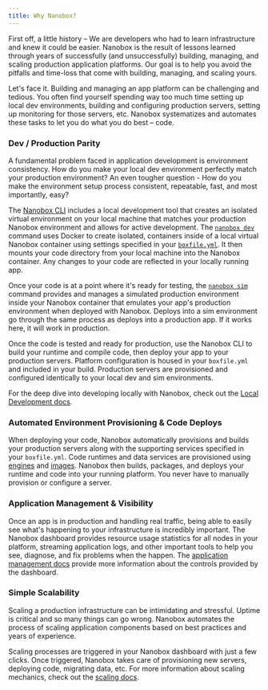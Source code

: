```yaml
---
title: Why Nanobox?
---
```


First off, a little history – We are developers who had to learn infrastructure and knew it could be easier. Nanobox is the result of lessons learned through years of successfully (and unsuccessfully) building, managing, and scaling production application platforms. Our goal is to help you avoid the pitfalls and time-loss that come with building, managing, and scaling yours.

Let's face it. Building and managing an app platform can be challenging and tedious. You often find yourself spending way too much time setting up local dev environments, building and configuring production servers, setting up monitoring for those servers, etc. Nanobox systematizes and automates these tasks to let you do what you do best – code.

### Dev / Production Parity
A fundamental problem faced in application development is environment consistency. How do you make your local dev environment perfectly match your production environment? An even tougher question - How do you make the environment setup process consistent, repeatable, fast, and most importantly, easy?

The [Nanobox CLI](/cli/) includes a local development tool that creates an isolated virtual environment on your local machine that  matches your production Nanobox environment and allows for active development. The [`nanobox dev`](/cli/dev/) command uses Docker to create isolated, containers inside of a local virtual Nanobox container using settings specified in your [`boxfile.yml`](/app-config/boxfile/). It then mounts your code directory from your local machine into the Nanobox container. Any changes to your code are reflected in your locally running app.

Once your code is at a point where it's ready for testing, the [`nanobox sim`](/cli/sim/) command provides and manages a simulated production environment inside your Nanobox container that emulates your app's production environment when deployed with Nanobox. Deploys into a sim environment go through the same process as deploys into a production app. If it works here, it will work in production.

Once the code is tested and ready for production, use the Nanobox CLI to build your runtime and compile code, then deploy your app to your production servers. Platform configuration is housed in your `boxfile.yml` and included in your build. Production servers are provisioned and configured identically to your local dev and sim environments.

For the deep dive into developing locally with Nanobox, check out the [Local Development docs](/local-dev/).

### Automated Environment Provisioning & Code Deploys
When deploying your code, Nanobox automatically provisions and builds your production servers along with the supporting services specified in your `boxfile.yml`. Code runtimes and data services are provisioned using [engines](/engines/) and [images](/engines/). Nanobox then builds, packages, and deploys your runtime and code into your running platform. You never have to manually provision or configure a server.

### Application Management & Visibility
Once an app is in production and handling real traffic, being able to easily see what's happening to your infrastructure is incredibly important. The Nanobox dashboard provides resource usage statistics for all nodes in your platform, streaming application logs, and other important tools to help you see, diagnose, and fix problems when the happen. The [application management docs](/app-management/) provide more information about the controls provided by the dashboard.

### Simple Scalability
Scaling a production infrastructure can be intimidating and stressful. Uptime is critical and so many things can go wrong. Nanobox automates the process of scaling application components based on best practices and years of experience.

Scaling processes are triggered in your Nanobox dashboard with just a few clicks. Once triggered, Nanobox takes care of provisioning new servers, deploying code, migrating data, etc. For more information about scaling mechanics, check out the [scaling docs](/scaling/).
